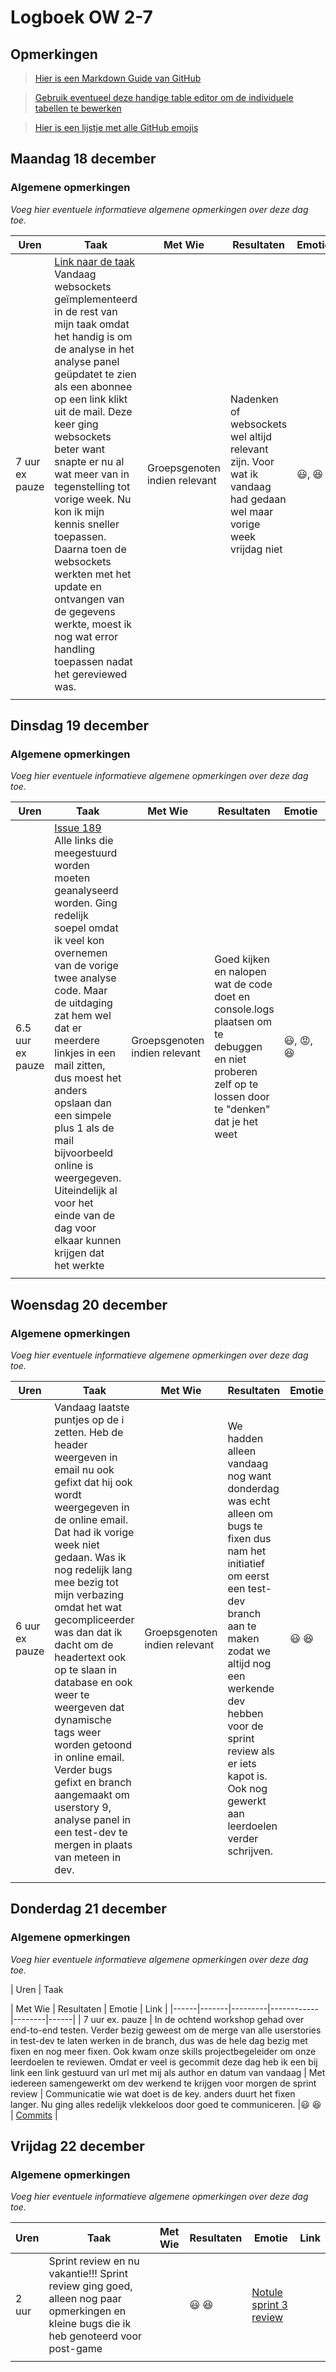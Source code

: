 # Logboek OW 2-7

## Opmerkingen

> [Hier is een Markdown Guide van GitHub](https://guides.github.com/features/mastering-markdown/)

> [Gebruik eventueel deze handige table editor om de individuele tabellen te bewerken](https://www.tablesgenerator.com/markdown_tables)

> [Hier is een lijstje met alle GitHub emojis](https://github.com/ikatyang/emoji-cheat-sheet/blob/master/README.md)

## Maandag 18 december

### Algemene opmerkingen
*Voeg hier eventuele informatieve algemene opmerkingen over deze dag toe.*

| Uren | Taak  | Met Wie | Resultaten | Emotie | Link |
|------|-------|---------|------------|--------|------|
| 7 uur ex pauze | [Link naar de taak](https://github.com/link-naar-de-taak) Vandaag websockets geïmplementeerd in de rest van mijn taak omdat het handig is om de analyse in het analyse panel geüpdatet te zien als een abonnee op een link klikt uit de mail. Deze keer ging websockets beter want snapte er nu al wat meer van in tegenstelling tot vorige week. Nu kon ik mijn kennis sneller toepassen. Daarna toen de websockets werkten met het update en ontvangen van de gegevens werkte, moest ik nog wat error handling toepassen nadat het gereviewed was.  | Groepsgenoten indien relevant | Nadenken of websockets wel altijd relevant zijn. Voor wat ik vandaag had gedaan wel maar vorige week vrijdag niet  |:smiley:, :satisfied:| [Commit 1](https://github.com/HANICA-DWA/project-sep23-nyala/commit/a15b1e13f8d7788b4358fe02462180ed1f7f1446#diff-a956d948e38db49ab45a2c229f8394cda53c3bed20fe522f0790ffb2beb6d71c), [Commit 2](https://github.com/HANICA-DWA/project-sep23-nyala/commit/6c8927e6ca250bd308e00e6a9779c379fc45dd43), [Commit 3](https://github.com/HANICA-DWA/project-sep23-nyala/commit/89e2c5841642c32becfe0a96f463e3103419c566)|
| | | | | | |

## Dinsdag 19 december

### Algemene opmerkingen
*Voeg hier eventuele informatieve algemene opmerkingen over deze dag toe.*

| Uren | Taak  | Met Wie | Resultaten | Emotie | Link |
|------|-------|---------|------------|--------|------|
| 6.5 uur ex pauze | [Issue 189](https://github.com/HANICA-DWA/project-sep23-nyala/issues/189) Alle links die meegestuurd worden moeten geanalyseerd worden. Ging redelijk soepel omdat ik veel kon overnemen van de vorige twee analyse code. Maar de uitdaging zat hem wel dat er meerdere linkjes in een mail zitten, dus moest het anders opslaan dan een simpele plus 1 als de mail bijvoorbeeld online is weergegeven. Uiteindelijk al voor het einde van de dag voor elkaar kunnen krijgen dat het werkte | Groepsgenoten indien relevant | Goed kijken en nalopen wat de code doet en console.logs plaatsen om te debuggen en niet proberen zelf op te lossen door te "denken" dat je het weet |:smiley:, :rage:, :satisfied: | [Commit 1](https://github.com/HANICA-DWA/project-sep23-nyala/commit/e6ea3eb0eb588523061657be9443a8b002231f42), [Commit 2](https://github.com/HANICA-DWA/project-sep23-nyala/commit/76cb881e6a7254a1f6e0e572937162869adfdb87)|
| | | | | | |

## Woensdag 20 december

### Algemene opmerkingen
*Voeg hier eventuele informatieve algemene opmerkingen over deze dag toe.*

| Uren | Taak  | Met Wie | Resultaten | Emotie | Link |
|------|-------|---------|------------|--------|------|
| 6 uur ex pauze| Vandaag laatste puntjes op de i zetten. Heb de header weergeven in email nu ook gefixt dat hij ook wordt weergegeven in de online email. Dat had ik vorige week niet gedaan. Was ik nog redelijk lang mee bezig tot mijn verbazing omdat het wat gecompliceerder was dan dat ik dacht om de headertext ook op te slaan in database en ook weer te weergeven dat dynamische tags weer worden getoond in online email. Verder bugs gefixt en branch aangemaakt om userstory 9, analyse panel in een test-dev te mergen in plaats van meteen in dev. | Groepsgenoten indien relevant | We hadden alleen vandaag nog want donderdag was echt alleen om bugs te fixen dus nam het initiatief om eerst een test-dev branch aan te maken zodat we altijd nog een werkende dev hebben voor de sprint review als er iets kapot is. Ook nog gewerkt aan leerdoelen verder schrijven.  |:smiley: :satisfied: | [Commit 1](https://github.com/HANICA-DWA/project-sep23-nyala/commit/a43f65a3c1afece762d7afe04138c52cfbca8b9b), [Commit 2](https://github.com/HANICA-DWA/project-sep23-nyala/commit/788212cb0b9f4355519a54bcd6b9517359e8b75a), [Commit 3](https://github.com/HANICA-DWA/project-sep23-nyala/commit/50d6cd71d55e7075ee7e76ac79410cdc01b3c635), [Commit 4](https://github.com/HANICA-DWA/project-sep23-nyala/commit/78a1aa2b663242f17b03abeb68ca40a52ff1d3c4)|
| | | | | | |

## Donderdag 21 december

### Algemene opmerkingen
*Voeg hier eventuele informatieve algemene opmerkingen over deze dag toe.*

| Uren | Taak

  | Met Wie | Resultaten | Emotie | Link |
|------|-------|---------|------------|--------|------|
| 7 uur ex. pauze | In de ochtend workshop gehad over end-to-end testen. Verder bezig geweest om de merge van alle userstories in test-dev te laten werken in de branch, dus was de hele dag bezig met fixen en nog meer fixen. Ook kwam onze skills projectbegeleider om onze leerdoelen te reviewen. Omdat er veel is gecommit deze dag heb ik een bij link een link gestuurd van url met mij als author en datum van vandaag | Met iedereen samengewerkt om dev werkend te krijgen voor morgen de sprint review | Communicatie wie wat doet is de key. anders duurt het fixen langer. Nu ging alles redelijk vlekkeloos door goed te communiceren.  |:smiley: :satisfied: | [Commits](https://github.com/HANICA-DWA/project-sep23-nyala/commits/development?author=richardvisssr&since=2023-12-21&until=2023-12-21) |

## Vrijdag 22 december

### Algemene opmerkingen
*Voeg hier eventuele informatieve algemene opmerkingen over deze dag toe.*

| Uren | Taak  | Met Wie | Resultaten | Emotie | Link |
|------|-------|---------|------------|--------|------|
| 2 uur | Sprint review en nu vakantie!!! Sprint review ging goed, alleen nog paar opmerkingen en kleine bugs die ik heb genoteerd voor post-game |   |:smiley: :satisfied: | [Notule sprint 3 review](https://github.com/HANICA-DWA/project-sep23-nyala/blob/main/documentatie/Notule%20sprint%203%20review)|
| | | | | | |
